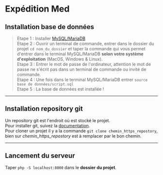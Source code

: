 # Expédition Med

## Installation base de données 

> Etape 1 : Installer [MySQL/MariaDB](https://mariadb.com/fr/downloads/)  
> Etape 2 : Ouvrir un terminal de commande, entrer dans le dossier du projet `cd nom_du_dossier` et taper la commande qui vous permet d'entrer dans le terminal MySQL/MariaDB **selon votre système d'exploitation** (MacOS, Windows & Linux).  
> Etape 3 : Entrer le mot de passe de l'ordinateur, attention le mot de passe ne s'écrit pas dans un terminal de commande ou invité de commande.   
> Etape 4 : Une fois dans le terminal MySQL/MariaDB entrer `source base de données/script.sql`  
> Etape 5 : La base de données est installée !

---

## Installation repository git

Un repository git est l'endroit où est stocké le projet.  
Pour installer git, suivez la [documentation](https://git-scm.com/book/fr/v2/D%C3%A9marrage-rapide-Installation-de-Git).  
Pour cloner un projet il y a la commande `git clone chemin_https_repostory`, bien sur *chemin_https_repostory* est à remplacer par le bon chemin.  

---

## Lancement du serveur

Taper `php -S localhost:8000` dans le **dossier du projet**.  
